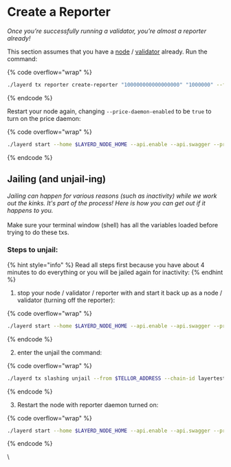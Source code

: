 # Create a Reporter

_Once you’re successfully running a validator, you’re almost a reporter already!_&#x20;

This section assumes that you have a [node](run-a-layer-node.md) / [validator](become-a-validator.md) already. Run the command:

{% code overflow="wrap" %}
```bash
./layerd tx reporter create-reporter "100000000000000000" "1000000" --from $ACCOUNT_NAME --keyring-backend $KEYRING_BACKEND --chain-id layertest-1 --home $LAYERD_NODE_HOME --keyring-dir $LAYERD_NODE_HOME
```
{% endcode %}

Restart your node again, changing `--price-daemon-enabled` to be `true` to turn on the price daemon:

{% code overflow="wrap" %}
```bash
./layerd start --home $LAYERD_NODE_HOME --api.enable --api.swagger --price-daemon-enabled=true --panic-on-daemon-failure-enabled=false --key-name $ACCOUNT_NAME
```
{% endcode %}

## Jailing (and unjail-ing)

_Jailing can happen for various reasons (such as inactivity) while we work out the kinks. It's part of the process! Here is how you can get out if it happens to you._ \
\
Make sure your terminal window (shell) has all the variables loaded before trying to do these txs.&#x20;

### Steps to unjail:

{% hint style="info" %}
Read all steps first because you have about 4 minutes to do everything or you will be jailed again for inactivity:
{% endhint %}

1. stop your node / validator / reporter with and start it back up as a node / validator (turning off the reporter):

{% code overflow="wrap" %}
```bash
./layerd start --home $LAYERD_NODE_HOME --api.enable --api.swagger --price-daemon-enabled=false --panic-on-daemon-failure-enabled=false --key-name $ACCOUNT_NAME
```
{% endcode %}

2. enter the unjail the command:

{% code overflow="wrap" %}
```bash
./layerd tx slashing unjail --from $TELLOR_ADDRESS --chain-id layertest-1 --home $LAYERD_NODE_HOME --keyring-backend test --keyring-dir $LAYERD_NODE_HOME
```
{% endcode %}

3. Restart the node with reporter daemon turned on:

{% code overflow="wrap" %}
```bash
./layerd start --home $LAYERD_NODE_HOME --api.enable --api.swagger --price-daemon-enabled=true --panic-on-daemon-failure-enabled=false --key-name $ACCOUNT_NAME
```
{% endcode %}

\
